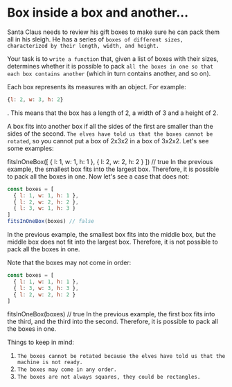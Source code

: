 # Box inside a box and another...

Santa Claus needs to review his gift boxes to make sure he can pack them all in his sleigh. He has a series of `boxes of different sizes, characterized by their length, width, and height.`

Your task is to `write a function` that, given a list of boxes with their sizes, determines whether it is possible to pack `all the boxes in one so that each box contains another` (which in turn contains another, and so on).

Each box represents its measures with an object. 
For example: 
```javascript
{l: 2, w: 3, h: 2}
```
. This means that the box has a length of 2, a width of 3 and a height of 2.

A box fits into another box if all the sides of the first are smaller than the sides of the second. `The elves have told us that the boxes cannot be rotated`, so you cannot put a box of 2x3x2 in a box of 3x2x2. Let's see some examples:

fitsInOneBox([
  { l: 1, w: 1, h: 1 },
  { l: 2, w: 2, h: 2 }
]) // true
In the previous example, the smallest box fits into the largest box. Therefore, it is possible to pack all the boxes in one. Now let's see a case that does not:

```javascript
const boxes = [
  { l: 1, w: 1, h: 1 },
  { l: 2, w: 2, h: 2 },
  { l: 3, w: 1, h: 3 }
]
fitsInOneBox(boxes) // false
```

In the previous example, the smallest box fits into the middle box, but the middle box does not fit into the largest box. Therefore, it is not possible to pack all the boxes in one.

Note that the boxes may not come in order:

```javascript
const boxes = [
  { l: 1, w: 1, h: 1 },
  { l: 3, w: 3, h: 3 },
  { l: 2, w: 2, h: 2 }
]
```

fitsInOneBox(boxes) // true
In the previous example, the first box fits into the third, and the third into the second. Therefore, it is possible to pack all the boxes in one.

Things to keep in mind:

1. `The boxes cannot be rotated because the elves have told us that the machine is not ready.`
1. `The boxes may come in any order.`
1. `The boxes are not always squares, they could be rectangles.`